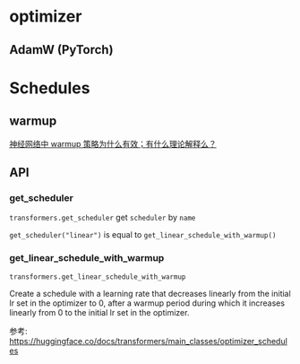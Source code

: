 # optimizer
## AdamW (PyTorch)



# Schedules


## warmup
[神经网络中 warmup 策略为什么有效；有什么理论解释么？](https://www.zhihu.com/question/338066667)

## API


### get_scheduler

`transformers.get_scheduler` get `scheduler` by `name`

`get_scheduler("linear")` is equal to `get_linear_schedule_with_warmup()`
### get_linear_schedule_with_warmup
`transformers.get_linear_schedule_with_warmup`

Create a schedule with a learning rate that
decreases linearly from the initial lr set in the optimizer to 0,
after a warmup period during which it increases linearly from 0 to the initial lr set in the optimizer.




参考:
https://huggingface.co/docs/transformers/main_classes/optimizer_schedules
